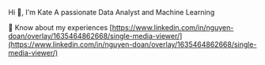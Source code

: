 Hi 👋, I'm Kate
A passionate Data Analyst and Machine Learning

📄 Know about my experiences [https://www.linkedin.com/in/nguyen-doan/overlay/1635464862668/single-media-viewer/](https://www.linkedin.com/in/nguyen-doan/overlay/1635464862668/single-media-viewer/)

